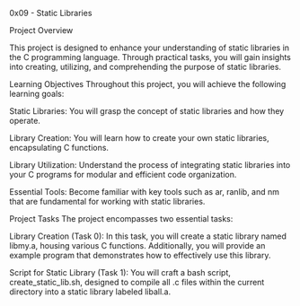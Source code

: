 0x09 - Static Libraries

Project Overview

This project is designed to enhance your understanding of static libraries in the C programming language. Through practical tasks, you will gain insights into creating, utilizing, and comprehending the purpose of static libraries.

Learning Objectives
Throughout this project, you will achieve the following learning goals:

Static Libraries: You will grasp the concept of static libraries and how they operate.

Library Creation: You will learn how to create your own static libraries, encapsulating C functions.

Library Utilization: Understand the process of integrating static libraries into your C programs for modular and efficient code organization.

Essential Tools: Become familiar with key tools such as ar, ranlib, and nm that are fundamental for working with static libraries.

Project Tasks
The project encompasses two essential tasks:

Library Creation (Task 0): In this task, you will create a static library named libmy.a, housing various C functions. Additionally, you will provide an example program that demonstrates how to effectively use this library.

Script for Static Library (Task 1): You will craft a bash script, create_static_lib.sh, designed to compile all .c files within the current directory into a static library labeled liball.a.
